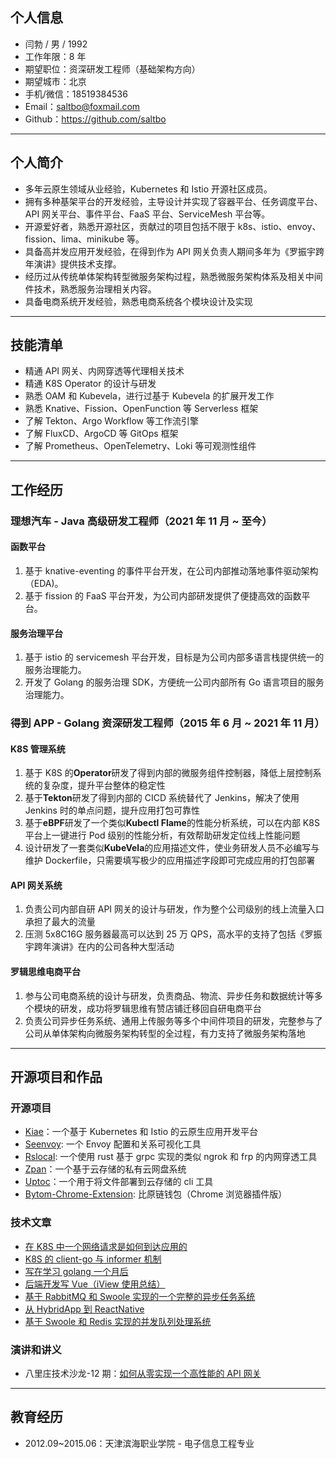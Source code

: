## 个人信息

- 闫勃 / 男 / 1992
- 工作年限：8 年
- 期望职位：资深研发工程师（基础架构方向）
- 期望城市：北京
- 手机/微信：18519384536
- Email：saltbo@foxmail.com
- Github：https://github.com/saltbo

---

## 个人简介

- 多年云原生领域从业经验，Kubernetes 和 Istio 开源社区成员。
- 拥有多种基架平台的开发经验，主导设计并实现了容器平台、任务调度平台、API 网关平台、事件平台、FaaS 平台、ServiceMesh 平台等。
- 开源爱好者，熟悉开源社区，贡献过的项目包括不限于 k8s、istio、envoy、fission、lima、minikube 等。
- 具备高并发应用开发经验，在得到作为 API 网关负责人期间多年为《罗振宇跨年演讲》提供技术支撑。
- 经历过从传统单体架构转型微服务架构过程，熟悉微服务架构体系及相关中间件技术，熟悉服务治理相关内容。
- 具备电商系统开发经验，熟悉电商系统各个模块设计及实现

---

## 技能清单

- 精通 API 网关、内网穿透等代理相关技术
- 精通 K8S Operator 的设计与研发
- 熟悉 OAM 和 Kubevela，进行过基于 Kubevela 的扩展开发工作
- 熟悉 Knative、Fission、OpenFunction 等 Serverless 框架
- 了解 Tekton、Argo Workflow 等工作流引擎
- 了解 FluxCD、ArgoCD 等 GitOps 框架
- 了解 Prometheus、OpenTelemetry、Loki 等可观测性组件

---

## 工作经历

### 理想汽车 - Java 高级研发工程师（2021 年 11 月 ~ 至今）

#### 函数平台

1. 基于 knative-eventing 的事件平台开发，在公司内部推动落地事件驱动架构（EDA)。
2. 基于 fission 的 FaaS 平台开发，为公司内部研发提供了便捷高效的函数平台。

#### 服务治理平台

1. 基于 istio 的 servicemesh 平台开发，目标是为公司内部多语言栈提供统一的服务治理能力。
2. 开发了 Golang 的服务治理 SDK，方便统一公司内部所有 Go 语言项目的服务治理能力。

### 得到 APP - Golang 资深研发工程师（2015 年 6 月 ~ 2021 年 11 月）

#### K8S 管理系统

1. 基于 K8S 的**Operator**研发了得到内部的微服务组件控制器，降低上层控制系统的复杂度，提升平台整体的稳定性
2. 基于**Tekton**研发了得到内部的 CICD 系统替代了 Jenkins，解决了使用 Jenkins 时的单点问题，提升应用打包可靠性
3. 基于**eBPF**研发了一个类似**Kubectl Flame**的性能分析系统，可以在内部 K8S 平台上一键进行 Pod 级别的性能分析，有效帮助研发定位线上性能问题
4. 设计研发了一套类似**KubeVela**的应用描述文件，使业务研发人员不必编写与维护 Dockerfile，只需要填写极少的应用描述字段即可完成应用的打包部署

#### API 网关系统

1. 负责公司内部自研 API 网关的设计与研发，作为整个公司级别的线上流量入口承担了最大的流量
2. 压测 5x8C16G 服务器最高可以达到 25 万 QPS，高水平的支持了包括《罗振宇跨年演讲》在内的公司各种大型活动

#### 罗辑思维电商平台

1. 参与公司电商系统的设计与研发，负责商品、物流、异步任务和数据统计等多个模块的研发，成功将罗辑思维有赞店铺迁移回自研电商平台
1. 负责公司异步任务系统、通用上传服务等多个中间件项目的研发，完整参与了公司从单体架构向微服务架构转型的全过程，有力支持了微服务架构落地

---

## 开源项目和作品

### 开源项目

- [Kiae](http://github.com/kiaedev/kiae)：一个基于 Kubernetes 和 Istio 的云原生应用开发平台
- [Seenvoy](https://github.com/bonaysoft/seenvoy): 一个 Envoy 配置和关系可视化工具
- [Rslocal](https://github.com/bonaysoft/rslocal): 一个使用 rust 基于 grpc 实现的类似 ngrok 和 frp 的内网穿透工具
- [Zpan](http://github.com/saltbo/zpan)：一个基于云存储的私有云网盘系统
- [Uptoc](http://github.com/saltbo/uptoc)：一个用于将文件部署到云存储的 cli 工具
- [Bytom-Chrome-Extension](https://github.com/Bytom-Community/Bytom-Chrome-Extension): 比原链钱包（Chrome 浏览器插件版）

### 技术文章

- [在 K8S 中一个网络请求是如何到达应用的](https://saltbo.cn/posts/network-in-k8s.html)
- [K8S 的 client-go 与 informer 机制](https://saltbo.cn/posts/client-go-&&-informer.html)
- [写在学习 golang 一个月后](https://www.jianshu.com/p/85cff688d02b)
- [后端开发写 Vue（iView 使用总结）](https://www.jianshu.com/p/816a77997b25)
- [基于 RabbitMQ 和 Swoole 实现的一个完整的异步任务系统](https://www.jianshu.com/p/91873a500296)
- [从 HybridApp 到 ReactNative](https://www.jianshu.com/p/04593766df5e)
- [基于 Swoole 和 Redis 实现的并发队列处理系统](https://www.jianshu.com/p/54ffd360454f)

### 演讲和讲义

- 八里庄技术沙龙-12 期：[如何从零实现一个高性能的 API 网关 ](https://blog.luojilab.com/2019/08/14/dd-technical/ddgw/)

---

## 教育经历

- 2012.09~2015.06：天津滨海职业学院 - 电子信息工程专业
